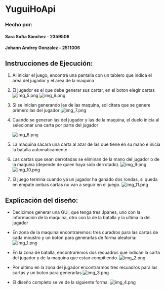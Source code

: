 # YuguiHoApi
### Hecho por:
#### Sara Sofia Sánchez - 2359506
#### Johann Andrey Gonzalez - 2511006

## Instrucciones de Ejecución:

1. Al iniciar el juego, encontrá una pantalla con un tablero que indica el area del jugador y el area de la maquina
2. El jugador es el que debe generar sus cartar, en el boton elegir cartas
![img_5.png](img_5.png)
![img_6.png](img_6.png)
3. Si se inician generando las de las maquina, solicitara que se genere primero las del jugador
![img_7.png](img_7.png)
4. Cuando se generan las del jugador y las de la maquina, el duelo inicia al selecionar una carta por parte del jugador

   ![img_8.png](img_8.png)
5. La maquina sacara una carta al azar de las que tiene en su mano e inicia la batalla automaticamente. 
6. Las cartas que sean derrotadas se eliminan de la mano del jugador o de la maquina (depende de quien haya sido derrotado).
![img_9.png](img_9.png) ![img_10.png](img_10.png)
7. El juego termina cuando ya un jugador ha ganado dos rondas, si queda en empate ambas cartas no van a seguir en el juego.
![img_11.png](img_11.png)

## Explicación del diseño:

- Decicimos generar una GUI, que tenga tres Jpanes, uno con la información de la maquina, otro con la de la batalla y la ultima la del jugador
- En zona de la maquina encontraremos: tres curadros para las cartas de cada moustro y un boton para generarlas de forma aleatoria:
![img_1.png](img_1.png)
- En la zona de batalla, encontraremos dos recuadros que indican la carta del jugador y de la maquina que estan compitiendo.
   ![img_2.png](img_2.png)
- Por ultimo en la zona del jugador encontrarmos tres recuadros para las cartas y un boton para generarlas
![img_3.png](img_3.png)

- El diseño completo se ve de la siguiente forma:
![img_4.png](img_4.png)

